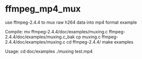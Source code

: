 ffmpeg_mp4_mux
==============
use ffmpeg-2.4.4 to mux raw h264 data into mp4 format example

Compile:
mv ffmpeg-2.4.4/doc/examples/muxing.c ffmpeg-2.4.4/doc/examples/muxing.c_bak
cp muxing.c ffmpeg-2.4.4/doc/examples/muxing.c
cd ffmpeg-2.4.4/
make examples

Usage:
cd doc/examples
./muxing test.mp4
